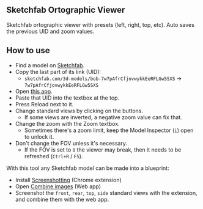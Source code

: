 ## Sketchfab Ortographic Viewer
Sketchfab ortographic viewer with presets (left, right, top, etc).
Auto saves the previous UID and zoom values.
## How to use
- Find a model on [Sketchfab](https://sketchfab.com/3d-models/).
- Copy the last part of its link (UID):
  - `sketchfab.com/3d-models/bob-7w7pAfrCfjovwykkEeRFLGw5SXS` -> `7w7pAfrCfjovwykkEeRFLGw5SXS`
- Open [this app](https://k3rielit.github.io/sketchfab/).
- Paste that UID into the textbox at the top.
- Press Reload next to it.
- Change standard views by clicking on the buttons.
  - If some views are inverted, a negative zoom value can fix that.
- Change the zoom with the Zoom textbox.
  - Sometimes there's a zoom limit, keep the Model Inspector (`i`) open to unlock it.
- Don't change the FOV unless it's necessary.
  - If the FOV is set to `0` the viewer may break, then it needs to be refreshed (`Ctrl+R` / `F5`).

With this tool any Sketchfab model can be made into a blueprint:
- Install [Screenshotting](https://chrome.google.com/webstore/detail/full-page-screenshot-capt/pojgkmkfincpdkdgjepkmdekcahmckjp) (Chrome extension)
- Open [Combine images](https://www.quickpicturetools.com/en/combine_images/) (Web app)
- Screenshot the `front`, `rear`, `top`, `side` standard views with the extension, and combine them with the web app.
